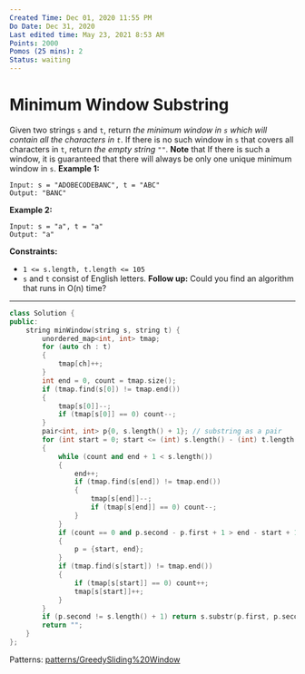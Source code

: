 ```yaml
---
Created Time: Dec 01, 2020 11:55 PM
Do Date: Dec 31, 2020
Last edited time: May 23, 2021 8:53 AM
Points: 2000
Pomos (25 mins): 2
Status: waiting
---
```


# Minimum Window Substring

Given two strings `s` and `t`, return *the minimum window in `s` which will contain all the characters in `t`*. If there is no such window in `s` that covers all characters in `t`, return *the empty string `""`*.
**Note** that If there is such a window, it is guaranteed that there will always be only one unique minimum window in `s`.
**Example 1:**
```
Input: s = "ADOBECODEBANC", t = "ABC"
Output: "BANC"
```
**Example 2:**
```
Input: s = "a", t = "a"
Output: "a"
```
**Constraints:**
- `1 <= s.length, t.length <= 105`
- `s` and `t` consist of English letters.
**Follow up:**
Could you find an algorithm that runs in O(n) time?
---
```cpp
class Solution {
public:
    string minWindow(string s, string t) {
        unordered_map<int, int> tmap; 
        for (auto ch : t)
        {
            tmap[ch]++; 
        }
        int end = 0, count = tmap.size(); 
        if (tmap.find(s[0]) != tmap.end()) 
        {
            tmap[s[0]]--; 
            if (tmap[s[0]] == 0) count--; 
        }
        pair<int, int> p{0, s.length() + 1}; // substring as a pair
        for (int start = 0; start <= (int) s.length() - (int) t.length(); start++)
        {
            while (count and end + 1 < s.length())
            {
                end++;
                if (tmap.find(s[end]) != tmap.end()) 
                {
                    tmap[s[end]]--;
                    if (tmap[s[end]] == 0) count--; 
                }
            }
            if (count == 0 and p.second - p.first + 1 > end - start + 1)
            {
                p = {start, end}; 
            }
            if (tmap.find(s[start]) != tmap.end())
            {
                if (tmap[s[start]] == 0) count++; 
                tmap[s[start]]++;
            }
        }
        if (p.second != s.length() + 1) return s.substr(p.first, p.second - p.first + 1); 
        return ""; 
    }
};
```
Patterns: [patterns/Greedy](patterns/Greedy.md)[Sliding%20Window](Sliding%20Window.md)